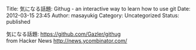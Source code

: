 Title: 気になる話題: Githug - an interactive way to learn how to use git
Date: 2012-03-15 23:45
Author: masayukig
Category: Uncategorized
Status: published

気になる話題: <https://github.com/Gazler/githug>  
from Hacker News <http://news.ycombinator.com/>
